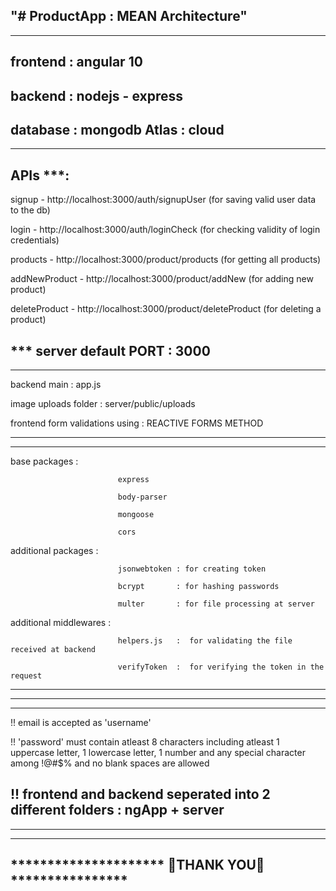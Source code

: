 "# ProductApp : MEAN Architecture" 
---------------------------------

---------------------------------------------------
frontend : angular 10
---------------------

backend : nodejs - express
--------------------------

database : mongodb Atlas : cloud
---------------------------------------------------

---------------------------------------------------

APIs ***:
---------

signup - http://localhost:3000/auth/signupUser       (for saving valid user data to the db)

login  - http://localhost:3000/auth/loginCheck      (for checking validity of login credentials)

products - http://localhost:3000/product/products   (for getting all products)

addNewProduct -  http://localhost:3000/product/addNew   (for adding new product)

deleteProduct -  http://localhost:3000/product/deleteProduct    (for deleting a product)


*** server default PORT : 3000
-----------------------------------------------------

-----------------------------------------------------

backend main         : app.js

image uploads folder : server/public/uploads

frontend form validations using : REACTIVE FORMS METHOD

-----------------------------------------------------

-----------------------------------------------------
base packages            :

                            express
                            
                            body-parser
                            
                            mongoose
                            
                            cors
                            
additional packages      :

                            jsonwebtoken : for creating token
                            
                            bcrypt       : for hashing passwords
                            
                            multer       : for file processing at server
                            

additional middlewares   :

                            helpers.js   :  for validating the file received at backend
                            
                            verifyToken  :  for verifying the token in the request
                            
-----------------------------------------------------

-----------------------------------------------------
*****************************************************
!! email is accepted as 'username'

!! 'password' must contain atleast 8 characters including atleast 1 uppercase letter,
    1 lowercase letter, 1 number and any special character among !@#$% and no blank spaces are allowed
    
!!  frontend and backend seperated into 2 different folders : ngApp + server
--------------
    
-----------------------------------------------------


-----------------------------------------------------
********************* 🙂THANK YOU🙂 ****************
-----------------------------------------------------
